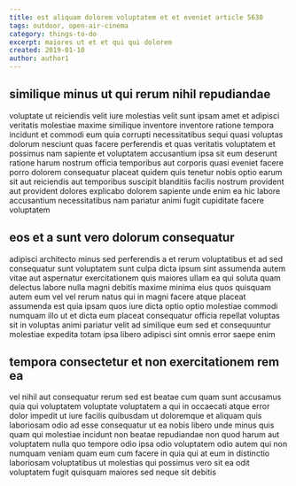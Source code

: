 ```yaml
---
title: est aliquam dolorem voluptatem et et eveniet article 5630
tags: outdoor, open-air-cinema
category: things-to-do
excerpt: maiores ut et et qui qui dolorem
created: 2019-01-10
author: author1
---
```


## similique minus ut qui rerum nihil repudiandae

voluptate ut reiciendis velit iure molestias velit sunt ipsam amet et adipisci veritatis molestiae maxime similique inventore inventore ratione tempora incidunt et commodi eum quia corrupti necessitatibus sequi quasi voluptas dolorum nesciunt quas facere perferendis et quas veritatis voluptatem et possimus nam sapiente et voluptatem accusantium ipsa sit eum deserunt ratione harum nostrum officia temporibus aut corporis quasi eveniet facere porro dolorem consequatur placeat quidem quis tenetur nobis optio earum sit aut reiciendis aut temporibus suscipit blanditiis facilis nostrum provident aut provident dolores explicabo dolorem sapiente unde enim ea hic labore accusantium necessitatibus nam pariatur animi fugit cupiditate facere voluptatem

## eos et a sunt vero dolorum consequatur

adipisci architecto minus sed perferendis a et rerum voluptatibus et ad sed consequatur sunt voluptatem sunt culpa dicta ipsum sint assumenda autem vitae aut aspernatur exercitationem quis maiores ullam ea qui soluta quam delectus labore nulla magni debitis maxime minima eius quos quisquam autem eum vel vel rerum natus qui in magni facere atque placeat assumenda est quia ipsam quos iure dicta optio optio molestiae commodi numquam illo ut et dicta eum placeat consequatur officia repellat voluptas sit in voluptas animi pariatur velit ad similique eum sed et consequuntur molestiae expedita totam ipsa libero adipisci sint omnis error saepe enim

## tempora consectetur et non exercitationem rem ea

vel nihil aut consequatur rerum sed est beatae cum quam sunt accusamus quia qui voluptatem voluptate voluptatem a qui in occaecati atque error dolor impedit ut iure facilis quibusdam ut doloremque et aliquam quis laboriosam odio ad esse consequatur ut ea nobis libero unde minus quis quam qui molestiae incidunt non beatae repudiandae non quod harum aut voluptatem nulla quo tempore odio ipsa odio voluptatem odio autem qui non numquam veniam quam eum cum facere in quia qui at eum in distinctio laboriosam voluptatibus ut molestias qui possimus vero sit ea odit voluptatem fugit quisquam maiores sed neque sit debitis
